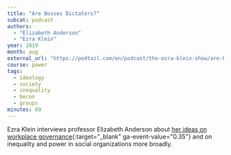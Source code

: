 ```yaml
---
title: "Are Bosses Dictators?"
subcat: podcast
authors:
  - "Elizabeth Anderson"
  - "Ezra Klein"
year: 2019
month: aug
external_url: "https://podtail.com/en/podcast/the-ezra-klein-show/are-bosses-dictators-with-elizabeth-anderson/"
course: power
tags:
  - ideology
  - society
  - inequality
  - becon
  - groups
minutes: 89
---
```


Ezra Klein interviews professor Elizabeth Anderson about [her ideas on workplace governance](https://www.vox.com/the-big-idea/2017/7/17/15973478/bosses-dictators-workplace-rights-free-markets-unions){:target="_blank" ga-event-value="0.35"} and on inequality and power in social organizations more broadly.





